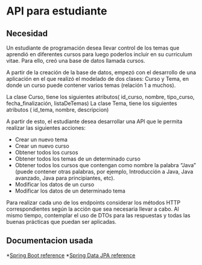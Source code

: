 # API para estudiante

## Necesidad

Un estudiante de programación desea llevar control de los temas que aprendió en diferentes cursos para luego poderlos incluir en su curriculum vitae. Para ello, creó una base de datos llamada cursos.

A partir de la creación de la base de datos, empezó con el desarrollo de una aplicación en el que realizó el modelado de dos clases: Curso y Tema, en donde un curso puede contener varios temas (relación 1 a muchos).

La clase Curso, tiene los siguientes atributos( id_curso, nombre, tipo_curso, fecha_finalización, listaDeTemas)
La clase Tema, tiene los siguientes atributos ( id_tema, nombre, descripcion)

A partir de esto, el estudiante desea desarrollar una API que le permita realizar las siguientes acciones:

- Crear un nuevo tema  
- Crear un nuevo curso  
- Obtener todos los cursos
- Obtener todos los temas de un determinado curso  
- Obtener todos los cursos que contengan como nombre la palabra “Java” (puede contener otras palabras, por ejemplo, Introducción a Java, Java avanzado, Java para principiantes, etc).
- Modificar los datos de un curso
- Modificar los datos de un determinado tema

Para realizar cada uno de los endpoints considerar los métodos HTTP correspondientes según la acción que sea necesaria llevar a cabo. Al mismo tiempo, contemplar el uso de DTOs para las respuestas y todas las buenas prácticas que puedan ser aplicadas.

## Documentacion usada

*[Spring Boot reference](https://docs.spring.io/spring-boot/docs/current/reference/htmlsingle/)
*[Spring Data JPA reference](https://docs.spring.io/spring-data/jpa/docs/current/reference/html/)